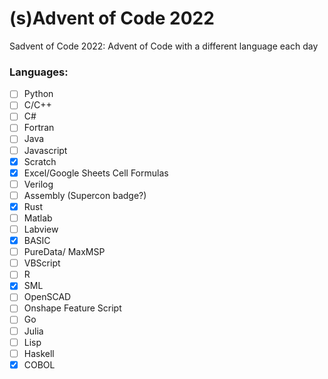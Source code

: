 # (s)Advent of Code 2022
Sadvent of Code 2022: Advent of Code with a different language each day

### Languages:
- [ ] Python
- [ ] C/C++
- [ ] C#
- [ ] Fortran
- [ ] Java
- [ ] Javascript
- [X] Scratch
- [X] Excel/Google Sheets Cell Formulas
- [ ] Verilog
- [ ] Assembly (Supercon badge?)
- [X] Rust
- [ ] Matlab
- [ ] Labview
- [X] BASIC
- [ ] PureData/ MaxMSP
- [ ] VBScript
- [ ] R
- [X] SML
- [ ] OpenSCAD
- [ ] Onshape Feature Script
- [ ] Go
- [ ] Julia
- [ ] Lisp
- [ ] Haskell
- [X] COBOL
